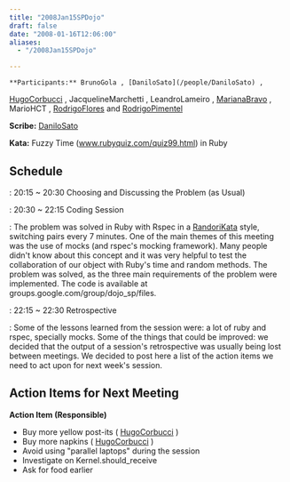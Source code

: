 ```yaml
---
title: "2008Jan15SPDojo"
draft: false
date: "2008-01-16T12:06:00"
aliases:
  - "/2008Jan15SPDojo"

---
```

    **Participants:** BrunoGola , [DaniloSato](/people/DaniloSato) ,
[HugoCorbucci](/people/HugoCorbucci) , JacquelineMarchetti ,
LeandroLameiro , [MarianaBravo](/MarianaBravo) , MarioHCT ,
[RodrigoFlores](/people/RodrigoFlores) and
[RodrigoPimentel](/people/RodrigoPimentel)

**Scribe:** [DaniloSato](/people/DaniloSato)

**Kata:** Fuzzy Time (www.rubyquiz.com/quiz99.html) in Ruby

Schedule
--------

 
:   20:15 \~ 20:30 Choosing and Discussing the Problem (as Usual)

 
:   20:30 \~ 22:15 Coding Session

 
:   The problem was solved in Ruby with Rspec in a
    [RandoriKata](/RandoriKata) style, switching pairs every 7 minutes.
    One of the main themes of this meeting was the use of mocks (and
    rspec's mocking framework). Many people didn't know about this
    concept and it was very helpful to test the collaboration of our
    object with Ruby's time and random methods. The problem was solved,
    as the three main requirements of the problem were implemented. The
    code is available at groups.google.com/group/dojo\_sp/files.

 
:   22:15 \~ 22:30 Retrospective

 
:   Some of the lessons learned from the session were: a lot of ruby and
    rspec, specially mocks. Some of the things that could be improved:
    we decided that the output of a session's retrospective was usually
    being lost between meetings. We decided to post here a list of the
    action items we need to act upon for next week's session.

Action Items for Next Meeting
-----------------------------

**Action Item (Responsible)**

-   Buy more yellow post-its ( [HugoCorbucci](/people/HugoCorbucci) )
-   Buy more napkins ( [HugoCorbucci](/people/HugoCorbucci) )
-   Avoid using "parallel laptops" during the session
-   Investigate on Kernel.should\_receive
-   Ask for food earlier

